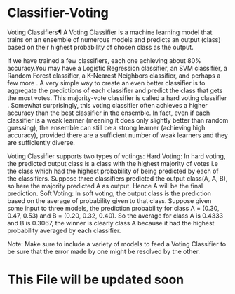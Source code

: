 # Classifier-Voting

Voting Classifiers¶
A Voting Classifier is a machine learning model that trains on an ensemble of numerous models and predicts an output (class) based on their highest probability of chosen class as the output.

If we have trained a few classifiers, each one achieving about 80% accuracy.You may have a Logistic Regression classifier, an SVM classifier, a Random Forest classifier, a K-Nearest Neighbors classifier, and perhaps a few more . A very simple way to create an even better classifier is to aggregate the predictions of each classifier and predict the class that gets the most votes. This majority-vote classifier is called a hard voting classifier . Somewhat surprisingly, this voting classifier often achieves a higher accuracy than the best classifier in the ensemble. In fact, even if each classifier is a weak learner (meaning it does only slightly better than random guessing), the ensemble can still be a strong learner (achieving high accuracy), provided there are a sufficient number of weak learners and they are sufficiently diverse.

Voting Classifier supports two types of votings:
Hard Voting: In hard voting, the predicted output class is a class with the highest majority of votes i.e the class which had the highest probability of being predicted by each of the classifiers. Suppose three classifiers predicted the output class(A, A, B), so here the majority predicted A as output. Hence A will be the final prediction.
Soft Voting: In soft voting, the output class is the prediction based on the average of probability given to that class. Suppose given some input to three models, the prediction probability for class A = (0.30, 0.47, 0.53) and B = (0.20, 0.32, 0.40). So the average for class A is 0.4333 and B is 0.3067, the winner is clearly class A because it had the highest probability averaged by each classifier.

Note: Make sure to include a variety of models to feed a Voting Classifier to be sure that the error made by one might be resolved by the other.


# This File will be updated soon
